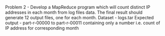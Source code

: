 Problem 2 - Develop a MapReduce program which will count distinct IP
addresses in each month from log files data. The final result should
generate 12 output files, one for each month.
Dataset - logs.tar
Expected output - part-r-00000 to part-r-00011 containing only a
number i.e. count of IP address for corresponding month